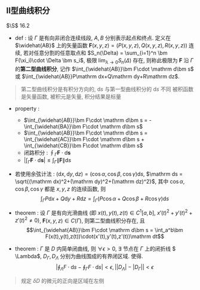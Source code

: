 ## II型曲线积分
$\S$ 16.2
- def : 设 $\Gamma$ 是有向非闭合连续线段, $A,B$ 分别表示起点和终点. 定义在 $\widehat{AB}$ 上的矢量函数 $\bm F(x,y,z)=(P(x,y,z),Q(x,y,z),R(x,y,z))$ 连续, 若对任意分割的任意取点和 $S_n(\Delta) = \sum_{i=1}^n \bm F(\xi_i)\cdot \Delta \bm s_i$, 极限 $\lim_{\lambda\to 0}S_n(\Delta)$ 存在, 则称此极限为 $\bm F$ 沿 $\Gamma$ 的**第二型曲线积分**, 记作 $\int_{\widehat{AB}}\bm F\cdot \mathrm d\bm s$ 或 $\int_{\widehat{AB}}P\mathrm dx+Q\mathrm dy+R\mathrm dz$.
> 第二型曲线积分是有积分方向的, $\mathrm ds$ 与第一型曲线积分的 $\mathrm ds$ 不同
> 被积函数是矢量函数, 被积元是矢量, 积分结果是标量
- property : 
  - $\int_{\widehat{AB}}\bm F\cdot \mathrm d\bm s = -\int_{\widehat{BA}}\bm F\cdot \mathrm d\bm s$ 
  - $\int_{\widehat{AB}}\bm F\cdot \mathrm d\bm s = \int_{\widehat{AC}}\bm F\cdot \mathrm d\bm s + \int_{\widehat{CB}}\bm F\cdot \mathrm d\bm s$
  - 闭路积分 : $\oint_{\Gamma}\bm F\cdot \mathrm d\bm s$
  - $\left|\int_{\Gamma}\bm F\cdot \mathrm d\bm s\right|\leqslant \int_{\Gamma}\|\bm F\|\mathrm ds$
- 若使用余弦计法 : $(\mathrm dx,\mathrm dy,\mathrm dz) = (\cos\alpha,\cos\beta,\cos\gamma)\mathrm ds$, $\mathrm ds = \sqrt{(\mathrm dx)^2+(\mathrm dy)^2+(\mathrm dz)^2}$, 其中 $\cos\alpha,\cos\beta,\cos\gamma$ 都是 $x,y,z$ 的连续函数, 则
$$\int_{\Gamma}P\mathrm dx+Q\mathrm dy+R\mathrm dz = \int_{\Gamma}(P\cos\alpha+Q\cos\beta+R\cos\gamma)\mathrm ds$$
- theorem : 设 $\Gamma$ 是有向光滑曲线 (即 $x(t),y(t),z(t)\in C^1[a,b]$, $x'(t)^2+y'(t)^2+z'(t)^2\neq 0$), $\bm F(x,y,z)\in C(\Gamma)$, 则第二型曲线积分存在, 且
$$\int_{\widehat{AB}}\bm F\cdot \mathrm d\bm s = \int_a^b\bm F(x(t),y(t),z(t))\cdot(x'(t),y'(t),z'(t))\mathrm dt$$

- theorem : $\Gamma$ 是 $D$ 内简单闭曲线, 则 $\forall \epsilon>0$, $\exists$ 节点在 $\Gamma$ 上的闭折线 $ \Lambda$, $D_\Gamma,D_\Lambda$ 分别为曲线围成的有界闭区域. 使得.
$$\left|\oint_\Lambda F\cdot \mathrm ds-\oint_\Gamma F\cdot \mathrm ds\right|<\epsilon, \left||D_\Lambda|-|D_\Gamma|\right|<\epsilon$$ 
> 规定 $\delta D$ 的微元的正向是区域在左侧